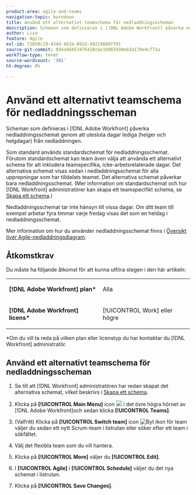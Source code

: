 ```yaml
---
product-area: agile-and-teams
navigation-topic: burndown
title: Använd ett alternativt teamschema för nedladdningsscheman
description: Scheman som definieras i [!DNL Adobe Workfront] påverka nedladdningsschemat genom att utesluta dagar lediga (helger och helgdagar) från nedladdningen.
author: Lisa
feature: Agile
exl-id: 72650c19-434d-463a-8924-49219604ff01
source-git-commit: 094a9d453476418cbe1b065930eb3a179e4cf73a
workflow-type: tm+mt
source-wordcount: '301'
ht-degree: 0%

---
```


# Använd ett alternativt teamschema för nedladdningsscheman

Scheman som definieras i [!DNL Adobe Workfront] påverka nedladdningsschemat genom att utesluta dagar lediga (helger och helgdagar) från nedladdningen.

Som standard används standardschemat för nedladdningsschemat. Förutom standardschemat kan team även välja att använda ett alternativt schema för att inkludera teamspecifika, icke-arbetsrelaterade dagar. Det alternativa schemat visas sedan i nedladdningsschemat för alla upprepningar som har tilldelats teamet. Det alternativa schemat påverkar bara nedladdningsschemat. (Mer information om standardschemat och hur [!DNL Workfront] administratörer kan skapa ett teamspecifikt schema, se [Skapa ett schema](../../../administration-and-setup/set-up-workfront/configure-timesheets-schedules/create-schedules.md).)

Nedladdningsschemat tar inte hänsyn till vissa dagar. Om ditt team till exempel arbetar fyra timmar varje fredag visas det som en heldag i nedladdningsschemat.

Mer information om hur du använder nedladdningsschemat finns i [Översikt över Agile-nedladdningsdiagram](../../../agile/use-scrum-in-an-agile-team/burndown/burndown-chart-overview.md).

## Åtkomstkrav

Du måste ha följande åtkomst för att kunna utföra stegen i den här artikeln:

<table style="table-layout:auto"> 
 <col> 
 </col> 
 <col> 
 </col> 
 <tbody> 
  <tr> 
   <td role="rowheader"><strong>[!DNL Adobe Workfront] plan*</strong></td> 
   <td> <p>Alla</p> </td> 
  </tr> 
  <tr> 
   <td role="rowheader"><strong>[!DNL Adobe Workfront] licens*</strong></td> 
   <td> <p>[!UICONTROL Work] eller högre</p> </td> 
  </tr> 
 </tbody> 
</table>

&#42;Om du vill ta reda på vilken plan eller licenstyp du har kontaktar du [!DNL Workfront] administratör.

## Använd ett alternativt teamschema för nedladdningsscheman

1. Se till att [!DNL Workfront] administratören har redan skapat det alternativa schemat, vilket beskrivs i [Skapa ett schema](../../../administration-and-setup/set-up-workfront/configure-timesheets-schedules/create-schedules.md).
1. Klicka på **[!UICONTROL Main Menu]** icon ![](assets/main-menu-icon.png) i det övre högra hörnet av [!DNL Adobe Workfront]och sedan klicka **[!UICONTROL Teams]**.

1. (Valfritt) Klicka på **[!UICONTROL Switch team]** icon ![Byt ikon för team](assets/switch-team-icon.png)väljer du sedan ett nytt Scrum-team i listrutan eller söker efter ett team i sökfältet.

1. Välj det flexibla team som du vill hantera.
1. Klicka på **[!UICONTROL More]** väljer du **[!UICONTROL Edit]**.

1. I **[!UICONTROL Agile]** i **[!UICONTROL Schedule]** väljer du det nya schemat i listrutan.

1. Klicka på **[!UICONTROL Save Changes]**.
